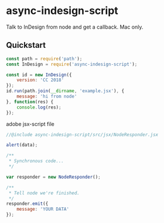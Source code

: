 # async-indesign-script
Talk to InDesign from node and get a callback. Mac only.

## Quickstart
```js
const path = require('path');
const InDesign = require('async-indesign-script');

const id = new InDesign({
    version: 'CC 2018'
});
id.run(path.join(__dirname, 'example.jsx'), {
    message: 'hi from node'
}, function(res) {
    console.log(res);
});
```

adobe jsx-script file
```js
//@include async-indesign-script/src/jsx/NodeResponder.jsx

alert(data);

/**
 * Synchronous code...
 */

var responder = new NodeResponder();

/**
 * Tell node we're finished.
 */
responder.emit({
    message: 'YOUR DATA'
});
```